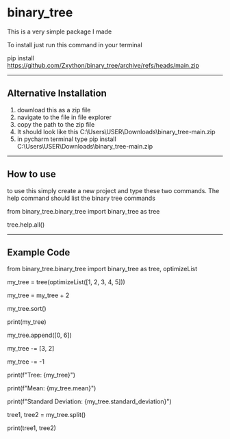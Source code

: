 # binary_tree
This is a very simple package I made

To install just run this command in your terminal

pip install https://github.com/Zxython/binary_tree/archive/refs/heads/main.zip
  
-----------------------------------------------------------------------
Alternative Installation
------------------------
1) download this as a zip file
2) navigate to the file in file explorer
3) copy the path to the zip file
4) It should look like this C:\Users\USER\Downloads\binary_tree-main.zip
5) in pycharm terminal type pip install C:\Users\USER\Downloads\binary_tree-main.zip

-----------------------------------------------------------------------

How to use
----------

to use this simply create a new project and type these two commands.
The help command should list the binary tree commands

from binary_tree.binary_tree import binary_tree as tree

tree.help.all()

--------------------------------------------------------------------------
Example Code
------------

from binary_tree.binary_tree import binary_tree as tree, optimizeList

my_tree = tree(optimizeList([1, 2, 3, 4, 5]))

my_tree = my_tree + 2

my_tree.sort()

print(my_tree)

my_tree.append([0, 6])

my_tree -= [3, 2]

my_tree -= -1

print(f"Tree: {my_tree}")

print(f"Mean: {my_tree.mean}")

print(f"Standard Deviation: {my_tree.standard_deviation}")

tree1, tree2 = my_tree.split()

print(tree1, tree2)
